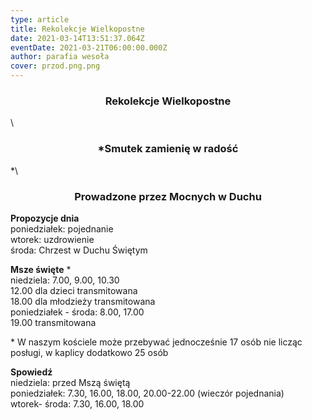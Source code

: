 ```yaml
---
type: article
title: Rekolekcje Wielkopostne
date: 2021-03-14T13:51:37.064Z
eventDate: 2021-03-21T06:00:00.000Z
author: parafia wesoła
cover: przod.png.png
---
```

<!--StartFragment-->

<h3 style="text-align:center;">Rekolekcje Wielkopostne</h3>\
<h3 style="text-align:center;">*Smutek zamienię w radość</h3>*\
<h3 style="text-align:center;">Prowadzone przez Mocnych w Duchu</h3>

**Propozycje dnia** \
poniedziałek: pojednanie \
wtorek: uzdrowienie \
środa: Chrzest w Duchu Świętym 

**Msze święte** *\
niedziela: 7.00, 9.00, 10.30 \
               12.00 dla dzieci transmitowana \
               18.00 dla młodzieży transmitowana \
poniedziałek - środa: 8.00, 17.00 \
                                  19.00 transmitowana 

\* W naszym kościele może przebywać jednocześnie 17 osób nie licząc posługi, w kaplicy dodatkowo 25 osób

**Spowiedź** \
niedziela: przed Mszą świętą \
poniedziałek: 7.30, 16.00, 18.00, 20.00-22.00 (wieczór pojednania) \
wtorek- środa: 7.30, 16.00, 18.00 

<!--EndFragment-->